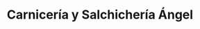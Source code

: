 ---
title: "Carnicería y Salchichería Ángel"
url: /losar-de-la-vera/carniceria-y-salchicheria-angel/
shop: carnicero
---